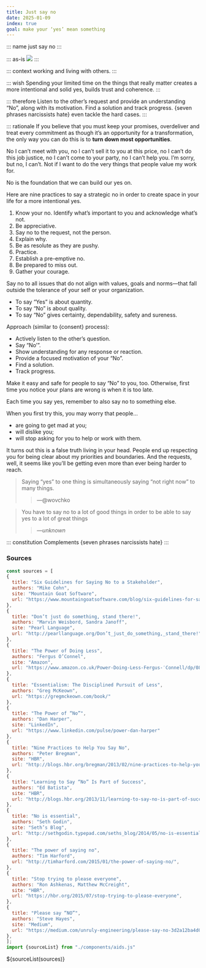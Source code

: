 ```yaml
---
title: Just say no
date: 2025-01-09
index: true
goal: make your ‘yes’ mean something
---
```


::: name
just say no
:::

::: as-is
<img src="Steve-Jobs—Focusing-is-about-saying-NO-web.jpg">
:::

::: context
working and living with others.
:::

::: wish
Spending your limited time on the things that really matter creates a more intentional and solid yes, builds trust and coherence.
:::

::: therefore
Listen to the other’s request and provide an understanding “No”, along with its motivation. Find a solution and track progress. {seven phrases narcissists hate} even tackle the hard cases.
:::

::: rationale
If you believe that you must keep your promises, overdeliver and treat every commitment as though it’s an opportunity for a transformation, the only way you can do this is to **turn down most opportunities**.

No I can’t meet with you, no I can’t sell it to you at this price, no I can’t do this job justice, no I can’t come to your party, no I can’t help you. I’m sorry, but no, I can’t. Not if I want to do the very things that people value my work for.

No is the foundation that we can build our yes on.

Here are nine practices to say a strategic no in order to create space in your life for a more intentional yes.
1. Know your no. Identify what’s important to you and acknowledge what’s not.
1. Be appreciative.
1. Say no to the request, not the person.
1. Explain why.
1. Be as resolute as they are pushy.
1. Practice.
1. Establish a pre-emptive no.
1. Be prepared to miss out.
1. Gather your courage.

Say no to all issues that do not align with values, goals and norms—that fall outside the tolerance of your self or your organization.

- To say “Yes” is about quantity.
- To say “No” is about quality.
- To say “No” gives certainty, dependability, safety and sureness.

Approach (similar to {consent} process):
- Actively listen to the other’s question.
- Say “No’”.
- Show understanding for any response or reaction.
- Provide a focused motivation of your “No”.
- Find a solution.
- Track progress.

Make it easy and safe for people to say “No” to you, too. Otherwise, first time you notice your plans are wrong is when it is too late.

Each time you say yes, remember to also say no to something else.

When you first try this, you may worry that people…
- are going to get mad at you;
- will dislike you;
- will stop asking for you to help or work with them.

It turns out this is a false truth living in your head. People end up respecting you for being clear about my priorities and boundaries. And the requests, well, it seems like you’ll be getting even more than ever being harder to reach.

> Saying “yes” to one thing is simultaneously saying “not right now” to many things.
> > —@wovchko

> You have to say no to a lot of good things in order to be able to say yes to a lot of great things
> > —_unknown_

::: constitution
Complements {seven phrases narcissists hate}
:::
### Sources

~~~js
const sources = [
{ 
  title: "Six Guidelines for Saying No to a Stakeholder",
  authors: "Mike Cohn",
  site: "Mountain Goat Software",
  url: "https://www.mountaingoatsoftware.com/blog/six-guidelines-for-saying-no-to-a-stakeholder"
},
{
  title: "Don’t just do something, stand there!",
  authors: "Marvin Weisbord, Sandra Janoff",
  site: "Pearl Language",
  url: "http://pearllanguage.org/Don’t_just_do_something,_stand_there!"
},
{
  title: "The Power of Doing Less",
  authors: "Fergus O’Connel",
  site: "Amazon",
  url: "https://www.amazon.co.uk/Power-Doing-Less-Fergus-′Connell/dp/0857084216"
},
{
  title: "Essentialism: The Disciplined Pursuit of Less",
  authors: "Greg McKeown",
  url: "https://gregmckeown.com/book/"
},
{
  title: "The Power of “No”",
  authors: "Dan Harper",
  site: "LinkedIn",
  url: "https://www.linkedin.com/pulse/power-dan-harper"
},
{
  title: "Nine Practices to Help You Say No",
  authors: "Peter Bregman",
  site: "HBR",
  url: "http://blogs.hbr.org/bregman/2013/02/nine-practices-to-help-you-say.html"
},
{
  title: "Learning to Say “No” Is Part of Success",
  authors: "Ed Batista",
  site: "HBR",
  url: "http://blogs.hbr.org/2013/11/learning-to-say-no-is-part-of-success/"
},
{
  title: "No is essential",
  authors: "Seth Godin",
  site: "Seth’s Blog",
  url: "http://sethgodin.typepad.com/seths_blog/2014/05/no-is-essential.html",
},
{
  title: "The power of saying no",
  authors: "Tim Harford",
  url: "http://timharford.com/2015/01/the-power-of-saying-no/",
},
{
  title: "Stop trying to please everyone",
  authors: "Ron Ashkenas, Matthew McCreight",
  site: "HBR",
  url: "https://hbr.org/2015/07/stop-trying-to-please-everyone",
},
{
  title: "Please say “NO”",
  authors: "Steve Hayes",
  site: "Medium",
  url: "https://medium.com/unruly-engineering/please-say-no-3d2a12ba4d0d",
},
];
import {sourceList} from "./components/aids.js"
~~~

${sourceList(sources)}